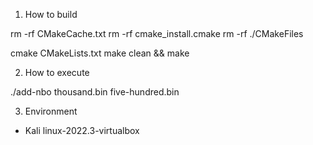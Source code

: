 1. How to build

rm -rf CMakeCache.txt
rm -rf cmake_install.cmake
rm -rf ./CMakeFiles

cmake CMakeLists.txt
make clean && make

2. How to execute

./add-nbo thousand.bin five-hundred.bin

3. Environment

- Kali linux-2022.3-virtualbox
